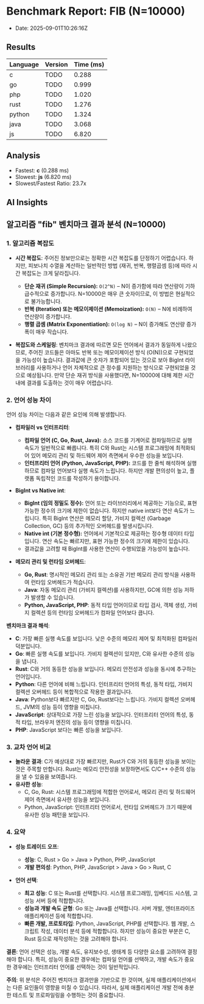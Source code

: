 # Benchmark Report: FIB (N=10000)
- Date: 2025-09-01T10:26:16Z

## Results
| Language | Version | Time (ms) |
|----------|---------|-----------|
| c | TODO | 0.288 |
| go | TODO | 0.999 |
| php | TODO | 1.020 |
| rust | TODO | 1.276 |
| python | TODO | 1.324 |
| java | TODO | 3.068 |
| js | TODO | 6.820 |

## Analysis
- Fastest: **c** (0.288 ms)
- Slowest: **js** (6.820 ms)
- Slowest/Fastest Ratio: 23.7x


## AI Insights
## 알고리즘 "fib" 벤치마크 결과 분석 (N=10000)

### 1. 알고리즘 복잡도

*   **시간 복잡도**: 주어진 정보만으로는 정확한 시간 복잡도를 단정하기 어렵습니다. 하지만, 피보나치 수열을 계산하는 일반적인 방법 (재귀, 반복, 행렬곱셈 등)에 따라 시간 복잡도는 크게 달라집니다.
    *   **단순 재귀 (Simple Recursion):**  `O(2^N)` – N이 증가함에 따라 연산량이 기하급수적으로 증가합니다. N=10000은 매우 큰 숫자이므로, 이 방법은 현실적으로 불가능합니다.
    *   **반복 (Iteration) 또는 메모이제이션 (Memoization):** `O(N)` – N에 비례하여 연산량이 증가합니다.
    *   **행렬 곱셈 (Matrix Exponentiation):** `O(log N)` – N이 증가해도 연산량 증가폭이 매우 작습니다.

*   **복잡도와 스케일링**: 벤치마크 결과에 따르면 모든 언어에서 결과가 동일하게 나왔으므로, 주어진 코드들은 아마도 반복 또는 메모이제이션 방식 (O(N))으로 구현되었을 가능성이 높습니다. 결과값에 큰 숫자가 포함되어 있는 것으로 보아 BigInt 라이브러리를 사용하거나 언어 자체적으로 큰 정수를 지원하는 방식으로 구현되었을 것으로 예상됩니다. 만약 단순 재귀 방식을 사용했다면, N=10000에 대해 제한 시간 내에 결과를 도출하는 것이 매우 어렵습니다.

### 2. 언어 성능 차이

언어 성능 차이는 다음과 같은 요인에 의해 발생합니다.

*   **컴파일러 vs 인터프리터**:
    *   **컴파일 언어 (C, Go, Rust, Java):** 소스 코드를 기계어로 컴파일하므로 실행 속도가 일반적으로 빠릅니다. 특히 C와 Rust는 시스템 프로그래밍에 최적화되어 있어 메모리 관리 및 하드웨어 제어 측면에서 우수한 성능을 보입니다.
    *   **인터프리터 언어 (Python, JavaScript, PHP):** 코드를 한 줄씩 해석하며 실행하므로 컴파일 언어보다 실행 속도가 느립니다. 하지만 개발 편의성이 높고, 플랫폼 독립적인 코드를 작성하기 용이합니다.

*   **BigInt vs Native int**:
    *   **BigInt (임의 정밀도 정수):** 언어 또는 라이브러리에서 제공하는 기능으로, 표현 가능한 정수의 크기에 제한이 없습니다. 하지만 native int보다 연산 속도가 느립니다. 특히 BigInt 연산은 메모리 할당, 가비지 컬렉션 (Garbage Collection, GC) 등의 추가적인 오버헤드를 발생시킵니다.
    *   **Native int (기본 정수형):** 언어에서 기본적으로 제공하는 정수형 데이터 타입입니다. 연산 속도는 빠르지만, 표현 가능한 정수의 크기에 제한이 있습니다.
    *   결과값을 고려할 때 BigInt를 사용한 연산이 수행되었을 가능성이 높습니다.

*   **메모리 관리 및 런타임 오버헤드**:
    *   **Go, Rust**: 명시적인 메모리 관리 또는 소유권 기반 메모리 관리 방식을 사용하여 런타임 오버헤드가 적습니다.
    *   **Java**: 자동 메모리 관리 (가비지 컬렉션)를 사용하지만, GC에 의한 성능 저하가 발생할 수 있습니다.
    *   **Python, JavaScript, PHP**: 동적 타입 언어이므로 타입 검사, 객체 생성, 가비지 컬렉션 등의 런타임 오버헤드가 컴파일 언어보다 큽니다.

**벤치마크 결과 해석**:

*   **C**: 가장 빠른 실행 속도를 보입니다. 낮은 수준의 메모리 제어 및 최적화된 컴파일러 덕분입니다.
*   **Go**: 빠른 실행 속도를 보입니다. 가비지 컬렉션이 있지만, C와 유사한 수준의 성능을 냅니다.
*   **Rust**: C와 거의 동등한 성능을 보입니다. 메모리 안전성과 성능을 동시에 추구하는 언어입니다.
*   **Python**: 다른 언어에 비해 느립니다. 인터프리터 언어의 특성, 동적 타입, 가비지 컬렉션 오버헤드 등이 복합적으로 작용한 결과입니다.
*   **Java**: Python보다 빠르지만 C, Go, Rust보다는 느립니다. 가비지 컬렉션 오버헤드, JVM의 성능 등이 영향을 미칩니다.
*   **JavaScript**: 상대적으로 가장 느린 성능을 보입니다. 인터프리터 언어의 특성, 동적 타입, 브라우저 엔진의 성능 등이 영향을 미칩니다.
*   **PHP**: JavaScript 보다는 빠른 성능을 보입니다.

### 3. 교차 언어 비교

*   **놀라운 결과**: C가 예상대로 가장 빠르지만, Rust가 C와 거의 동등한 성능을 보이는 것은 주목할 만합니다. Rust는 메모리 안전성을 보장하면서도 C/C++ 수준의 성능을 낼 수 있음을 보여줍니다.
*   **유사한 성능**:
    *   C, Go, Rust: 시스템 프로그래밍에 적합한 언어로서, 메모리 관리 및 하드웨어 제어 측면에서 유사한 성능을 보입니다.
    *   Python, JavaScript: 인터프리터 언어로서, 런타임 오버헤드가 크기 때문에 유사한 성능 패턴을 보입니다.

### 4. 요약

*   **성능 트레이드 오프**:
    *   **성능**: C, Rust > Go > Java > Python, PHP, JavaScript
    *   **개발 편의성**: Python, PHP, JavaScript > Java > Go > Rust, C

*   **언어 선택**:
    *   **최고 성능**: C 또는 Rust를 선택합니다. 시스템 프로그래밍, 임베디드 시스템, 고성능 서버 등에 적합합니다.
    *   **성능과 개발 속도 균형**: Go 또는 Java를 선택합니다. 서버 개발, 엔터프라이즈 애플리케이션 등에 적합합니다.
    *   **빠른 개발, 프로토타입**: Python, JavaScript, PHP를 선택합니다. 웹 개발, 스크립트 작성, 데이터 분석 등에 적합합니다. 하지만 성능이 중요한 부분은 C, Rust 등으로 재작성하는 것을 고려해야 합니다.

**결론**: 언어 선택은 성능, 개발 속도, 유지보수성, 생태계 등 다양한 요소를 고려하여 결정해야 합니다. 특히, 성능이 중요한 경우에는 컴파일 언어를 선택하고, 개발 속도가 중요한 경우에는 인터프리터 언어를 선택하는 것이 일반적입니다.

**주의**: 위 분석은 주어진 벤치마크 결과만을 기반으로 한 것이며, 실제 애플리케이션에서는 다른 요인들이 영향을 미칠 수 있습니다. 따라서, 실제 애플리케이션 개발 전에 충분한 테스트 및 프로파일링을 수행하는 것이 중요합니다.
